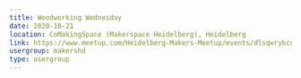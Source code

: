 ```yaml
---
title: Woodworking Wednesday
date: 2020-10-21
location: CoMakingSpace (Makerspace Heidelberg), Heidelberg
link: https://www.meetup.com/Heidelberg-Makers-Meetup/events/dlsqwrybcnbcc/
usergroup: makershd
type: usergroup
---
```

